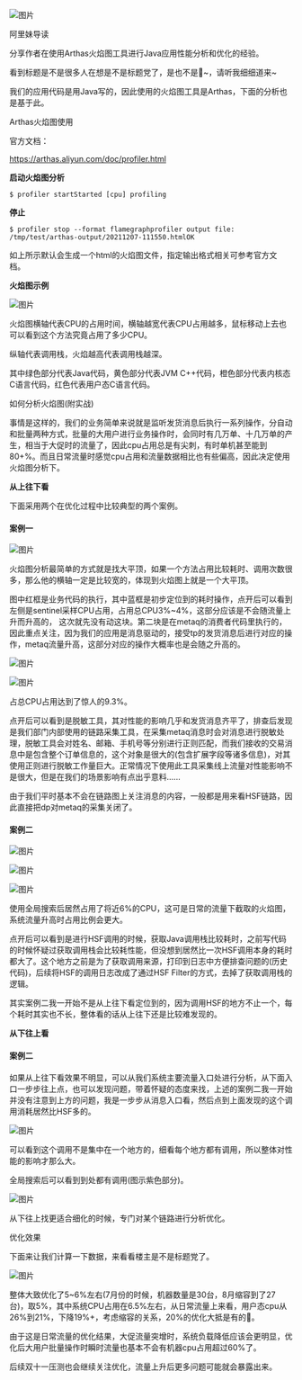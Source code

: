 ![图片](https://mmbiz.qpic.cn/mmbiz_jpg/Z6bicxIx5naJLbJg2zzuIkM3SXJnzyHibq1U8d1zJA1R3GOFtpx6LwdoqUdXYS2ONjtS6uzn7awhJtsQApfI2qSg/640?wx_fmt=jpeg&from=appmsg&tp=webp&wxfrom=5&wx_lazy=1&wx_co=1)

阿里妹导读

分享作者在使用Arthas火焰图工具进行Java应用性能分析和优化的经验。

看到标题是不是很多人在想是不是标题党了，是也不是👻~，请听我细细道来~

我们的应用代码是用Java写的，因此使用的火焰图工具是Arthas，下面的分析也是基于此。

Arthas火焰图使用

官方文档：

https://arthas.aliyun.com/doc/profiler.html

**启动火焰图分析**

```
$ profiler startStarted [cpu] profiling
```

**停止**

```
$ profiler stop --format flamegraphprofiler output file: /tmp/test/arthas-output/20211207-111550.htmlOK
```

如上所示默认会生成一个html的火焰图文件，指定输出格式相关可参考官方文档。

**火焰图示例**

![图片](https://mmbiz.qpic.cn/mmbiz_png/Z6bicxIx5naI98zFLLVH60XmoQM34xt2njMgx7AI5eOebyl82MicT3pibmWgZibBF0doBDD8xsK9V3bAPTyQNVUlxA/640?wx_fmt=png&from=appmsg&tp=webp&wxfrom=5&wx_lazy=1&wx_co=1)

火焰图横轴代表CPU的占用时间，横轴越宽代表CPU占用越多，鼠标移动上去也可以看到这个方法究竟占用了多少CPU。

纵轴代表调用栈，火焰越高代表调用栈越深。

其中绿色部分代表Java代码，黄色部分代表JVM C++代码，橙色部分代表内核态C语言代码，红色代表用户态C语言代码。

如何分析火焰图(附实战)

事情是这样的，我们的业务简单来说就是监听发货消息后执行一系列操作，分自动和批量两种方式，批量的大用户进行业务操作时，会同时有几万单、十几万单的产生，相当于大促时的流量了，因此cpu占用总是有尖刺，有时单机甚至能到80+%。而且日常流量时感觉cpu占用和流量数据相比也有些偏高，因此决定使用火焰图分析下。

**从上往下看**

下面采用两个在优化过程中比较典型的两个案例。

#### **案例一**

![图片](https://mmbiz.qpic.cn/mmbiz_png/Z6bicxIx5naI98zFLLVH60XmoQM34xt2nIzLmfUhmT1Nsic3ISGlvtAsBCnsq8Iw32vIypKd7p0FfNibleqaRW7aQ/640?wx_fmt=png&from=appmsg&tp=webp&wxfrom=5&wx_lazy=1&wx_co=1)

火焰图分析最简单的方式就是找大平顶，如果一个方法占用比较耗时、调用次数很多，那么他的横轴一定是比较宽的，体现到火焰图上就是一个大平顶。

图中红框是业务代码的执行，其中蓝框是初步定位到的耗时操作，点开后可以看到左侧是sentinel采样CPU占用，占用总CPU3%~4%，这部分应该是不会随流量上升而升高的， 这次就先没有动这块。第二块是在metaq的消费者代码里执行的，因此重点关注，因为我们的应用是消息驱动的，接受tp的发货消息后进行对应的操作，metaq流量升高，这部分对应的操作大概率也是会随之升高的。

![图片](https://mmbiz.qpic.cn/mmbiz_png/Z6bicxIx5naI98zFLLVH60XmoQM34xt2n06wibxkOlRhGHKTicUwFPtSoadRicAWAz7gmebQSFzKCOia0LXOygBcwWg/640?wx_fmt=png&from=appmsg&tp=webp&wxfrom=5&wx_lazy=1&wx_co=1)

![图片](https://mmbiz.qpic.cn/mmbiz_png/Z6bicxIx5naI98zFLLVH60XmoQM34xt2n2j8m999rP3CMibC85Ko5DwO72UMJ74JcicoQvXWUdWvlx7rkApTiaQmqQ/640?wx_fmt=png&from=appmsg&tp=webp&wxfrom=5&wx_lazy=1&wx_co=1)

占总CPU占用达到了惊人的9.3%。

点开后可以看到是脱敏工具，其对性能的影响几乎和发货消息齐平了，排查后发现是我们部门内部使用的链路采集工具，在采集metaq消息时会对消息进行脱敏处理，脱敏工具会对姓名、邮箱、手机号等分别进行正则匹配，而我们接收的交易消息中是包含整个订单信息的，这个对象是很大的(包含扩展字段等诸多信息)，对其使用正则进行脱敏工作量巨大。正常情况下使用此工具采集线上流量对性能影响不是很大，但是在我们的场景影响有点出乎意料......

由于我们平时基本不会在链路图上关注消息的内容，一般都是用来看HSF链路，因此直接把dp对metaq的采集关闭了。

#### **案例二**

![图片](https://mmbiz.qpic.cn/mmbiz_png/Z6bicxIx5naI98zFLLVH60XmoQM34xt2nBia0pXS9Q6Xf70ibb3YPgDezvfGVdw4icJzbCR8tAnoWyfhEY1cGMbTAQ/640?wx_fmt=png&from=appmsg&tp=webp&wxfrom=5&wx_lazy=1&wx_co=1)

![图片](https://mmbiz.qpic.cn/mmbiz_png/Z6bicxIx5naI98zFLLVH60XmoQM34xt2n93Qom9C8WDdDFdHicysDvKZd30gJw3rceeFpe7A5NeAlBeqgTyRibn0A/640?wx_fmt=png&from=appmsg&tp=webp&wxfrom=5&wx_lazy=1&wx_co=1)

![图片](https://mmbiz.qpic.cn/mmbiz_png/Z6bicxIx5naI98zFLLVH60XmoQM34xt2nQm6etRiaOHDBKCP3gQT0dqxCkqjTjzibhAdxyJHhj0nCsDHDOfMRAicJA/640?wx_fmt=png&from=appmsg&tp=webp&wxfrom=5&wx_lazy=1&wx_co=1)

使用全局搜索后居然占用了将近6%的CPU，这可是日常的流量下截取的火焰图，系统流量升高时占用比例会更大。

点开后可以看到是进行HSF调用的时候，获取Java调用栈比较耗时，之前写代码的时候怀疑过获取调用栈会比较耗性能，但没想到居然比一次HSF调用本身的耗时都大了。这个地方之前是为了获取调用来源，打印到日志中方便排查问题的(历史代码)，后续将HSF的调用日志改成了通过HSF Filter的方式，去掉了获取调用栈的逻辑。

其实案例二我一开始不是从上往下看定位到的，因为调用HSF的地方不止一个，每个耗时其实也不长，整体看的话从上往下还是比较难发现的。

**从下往上看**

#### **案例二**

如果从上往下看效果不明显，可以从我们系统主要流量入口处进行分析，从下面入口一步步往上点，也可以发现问题，带着怀疑的态度来找，上述的案例二我一开始并没有注意到上方的问题，我是一步步从消息入口看，然后点到上面发现的这个调用消耗居然比HSF多的。

![图片](https://mmbiz.qpic.cn/mmbiz_png/Z6bicxIx5naI98zFLLVH60XmoQM34xt2nFAgriadntyBFTkn9KR5jlOIkOECIN9iaXYicfMbAsLic62HziadIpfrYIFQ/640?wx_fmt=png&from=appmsg&tp=webp&wxfrom=5&wx_lazy=1&wx_co=1)

可以看到这个调用不是集中在一个地方的，细看每个地方都有调用，所以整体对性能的影响才那么大。

全局搜索后可以看到到处都有调用(图示紫色部分)。

![图片](https://mmbiz.qpic.cn/mmbiz_png/Z6bicxIx5naI98zFLLVH60XmoQM34xt2nVk6KhXZYqQyiasR46XD3JYfpXOKXvWuv3fHP8kJUDBHBjFHB1Pqic0kA/640?wx_fmt=png&from=appmsg&tp=webp&wxfrom=5&wx_lazy=1&wx_co=1)

从下往上找更适合细化的时候，专门对某个链路进行分析优化。

优化效果

下面来让我们计算一下数据，来看看楼主是不是标题党了。

![图片](https://mmbiz.qpic.cn/mmbiz_png/Z6bicxIx5naI98zFLLVH60XmoQM34xt2nmZ4fU3viceicoiaHicoicgaQuzdPxKG8RqvNf5o0Nl5y29M1PQBoRQC9tvA/640?wx_fmt=png&from=appmsg&tp=webp&wxfrom=5&wx_lazy=1&wx_co=1)

整体大致优化了5~6%左右(7月份的时候，机器数量是30台，8月缩容到了27台)，取5%，其中系统CPU占用在6.5%左右，从日常流量上来看，用户态cpu从26%到21%，下降19%+，考虑缩容的关系，20%的优化大抵是有的👻。

由于这是日常流量的优化结果，大促流量突增时，系统负载降低应该会更明显，优化后大用户批量操作时瞬时流量也基本不会有机器cpu占用超过60%了。

后续双十一压测也会继续关注优化，流量上升后更多问题可能就会暴露出来。